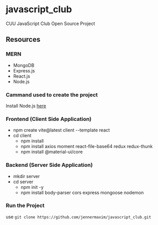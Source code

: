 # javascript_club
CUU JavaScript Club Open Source Project

## Resources
### MERN
- MongoDB
- Express.js
- React.js
- Node.js

### Cammand used to create the project
Install Node.js <a href="https://nodejs.org/" target="_blank">here</a>
### Frontend (Client Side Application)
- npm create vite@latest client --template react
- cd client
    - npm install
    - npm install axios moment react-file-base64 redux redux-thunk
    - npm install @material-ui/core

### Backend (Server Side Application)
- mkdir server
- cd server
    - npm init -y
    - npm install body-parser cors express mongoose nodemon

<!-- ### To run the Application
`npm run dev` -->

### Run the Project
use `git clone https://github.com/jennermaxim/javascript_club.git`

